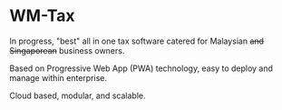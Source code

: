 # WM-Tax
In progress, "best" all in one tax software catered for Malaysian ~~and Singaporean~~ business owners.

Based on Progressive Web App (PWA) technology, easy to deploy and manage within enterprise.

Cloud based, modular, and scalable.